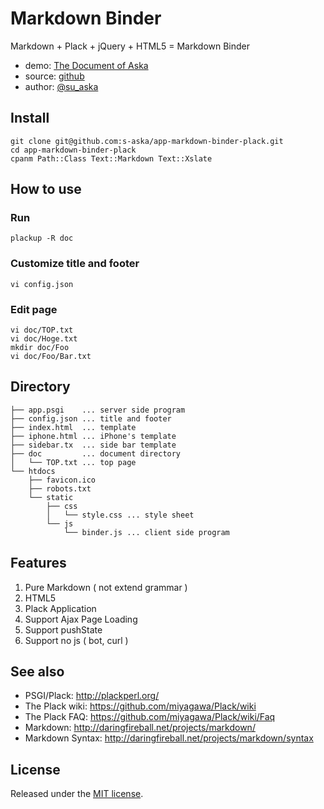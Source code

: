 # Markdown Binder

Markdown + Plack + jQuery + HTML5 = Markdown Binder

- demo: [The Document of Aska](http://doc.7kai.org)
- source: [github](https://github.com/s-aska/app-markdown-binder-plack)
- author: [@su_aska](http://twitter.com/su_aska)

## Install

    git clone git@github.com:s-aska/app-markdown-binder-plack.git
    cd app-markdown-binder-plack
    cpanm Path::Class Text::Markdown Text::Xslate

## How to use

### Run

    plackup -R doc

### Customize title and footer

    vi config.json

### Edit page

    vi doc/TOP.txt
    vi doc/Hoge.txt
    mkdir doc/Foo
    vi doc/Foo/Bar.txt

## Directory

    ├── app.psgi    ... server side program
    ├── config.json ... title and footer
    ├── index.html  ... template
    ├── iphone.html ... iPhone's template
    ├── sidebar.tx  ... side bar template
    ├── doc         ... document directory
    │   └── TOP.txt ... top page
    └── htdocs
        ├── favicon.ico
        ├── robots.txt
        └── static
            ├── css
            │   └── style.css ... style sheet
            └── js
                └── binder.js ... client side program

## Features
1. Pure Markdown ( not extend grammar )
2. HTML5
3. Plack Application
4. Support Ajax Page Loading
5. Support pushState
6. Support no js ( bot, curl )

## See also
- PSGI/Plack: <http://plackperl.org/>
- The Plack wiki: <https://github.com/miyagawa/Plack/wiki>
- The Plack FAQ: <https://github.com/miyagawa/Plack/wiki/Faq>
- Markdown: <http://daringfireball.net/projects/markdown/>
- Markdown Syntax: <http://daringfireball.net/projects/markdown/syntax>

## License
Released under the [MIT license](http://creativecommons.org/licenses/MIT/).

